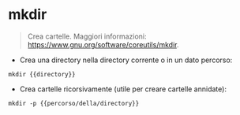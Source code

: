 # mkdir

> Crea cartelle.
> Maggiori informazioni: <https://www.gnu.org/software/coreutils/mkdir>.

- Crea una directory nella directory corrente o in un dato percorso:

`mkdir {{directory}}`

- Crea cartelle ricorsivamente (utile per creare cartelle annidate):

`mkdir -p {{percorso/della/directory}}`
